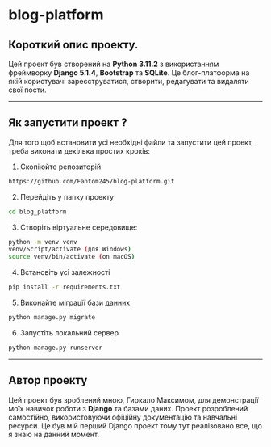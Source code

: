 # blog-platform

## Короткий опис проекту.
Цей проект був створений на **Python 3.11.2** з використанням фреймворку **Django 5.1.4**, **Bootstrap** та **SQLite**. Це блог-платформа на якій користувачі зареєструватися, створити, редагувати та видаляти свої пости. 
___
## Як запустити проект ?
Для того щоб встановити усі необхідні файли та запустити цей проект, треба виконати декілька простих кроків:
1. Скопіюйте репозиторій
```bash
https://github.com/Fantom245/blog-platform.git
```
2. Перейдіть у папку проекту
```bash
cd blog_platform
```
3. Створіть віртуальне середовище:
```bash
python -m venv venv
venv/Script/activate (для Windows)
source venv/bin/activate (on macOS)
```
4. Встановіть усі залежності
```bash
pip install -r requirements.txt
```
5. Виконайте міграції бази данних
```bash
python manage.py migrate
```
6. Запустіть локальний сервер
```bash
python manage.py runserver
```
___
## Автор проекту
Цей проект був зроблений мною, Гиркало Максимом, для демонстрації моїх навичок роботи з **Django** та базами даних. Проект розроблений самостійно, використовуючи офіційну документацію та навчальні ресурси. Це був мій перший Django проект тому тут реалізовано все, що я знаю на данний момент.
